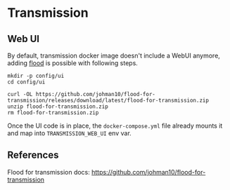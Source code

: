 # Transmission

## Web UI

By default, transmission docker image doesn't include a WebUI anymore, adding [flood](https://github.com/johman10/flood-for-transmission) is possible with following steps.

```shell
mkdir -p config/ui
cd config/ui

curl -OL https://github.com/johman10/flood-for-transmission/releases/download/latest/flood-for-transmission.zip
unzip flood-for-transmission.zip
rm flood-for-transmission.zip
```

Once the UI code is in place, the `docker-compose.yml` file already mounts it and map into `TRANSMISSION_WEB_UI` env var.

## References

Flood for transmission docs: https://github.com/johman10/flood-for-transmission